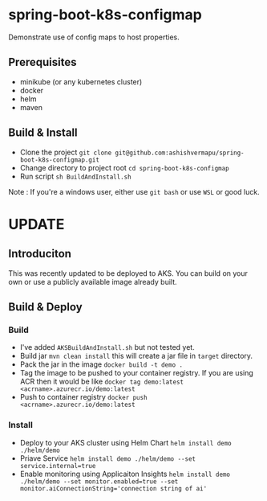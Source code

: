 # spring-boot-k8s-configmap
Demonstrate use of config maps to host properties. 

## Prerequisites 
- minikube (or any kubernetes cluster)
- docker
- helm
- maven

## Build & Install

- Clone the project `git clone git@github.com:ashishvermapu/spring-boot-k8s-configmap.git`
- Change directory to project root `cd spring-boot-k8s-configmap`
- Run script `sh BuildAndInstall.sh`

Note : If you're a windows user, either use `git bash` or use `WSL` or good luck.

# UPDATE

## Introduciton
This was recently updated to be deployed to AKS. You can build on your own or use a publicly available image already built.

## Build & Deploy
### Build
- I've added `AKSBuildAndInstall.sh` but not tested yet.
- Build jar `mvn clean install` this will create a jar file in `target` directory.
- Pack the jar in the image `docker build -t demo .`
- Tag the image to be pushed to your container registry. If you are using ACR then it would be like `docker tag demo:latest <acrname>.azurecr.io/demo:latest`
- Push to container registry `docker push <acrname>.azurecr.io/demo:latest`

### Install
- Deploy to your AKS cluster using Helm Chart `helm install demo ./helm/demo`
- Priave Service `helm install demo ./helm/demo --set service.internal=true`
- Enable monitoring using Applicaiton Insights `helm install demo ./helm/demo --set monitor.enabled=true --set monitor.aiConnectionString='connection string of ai'`

